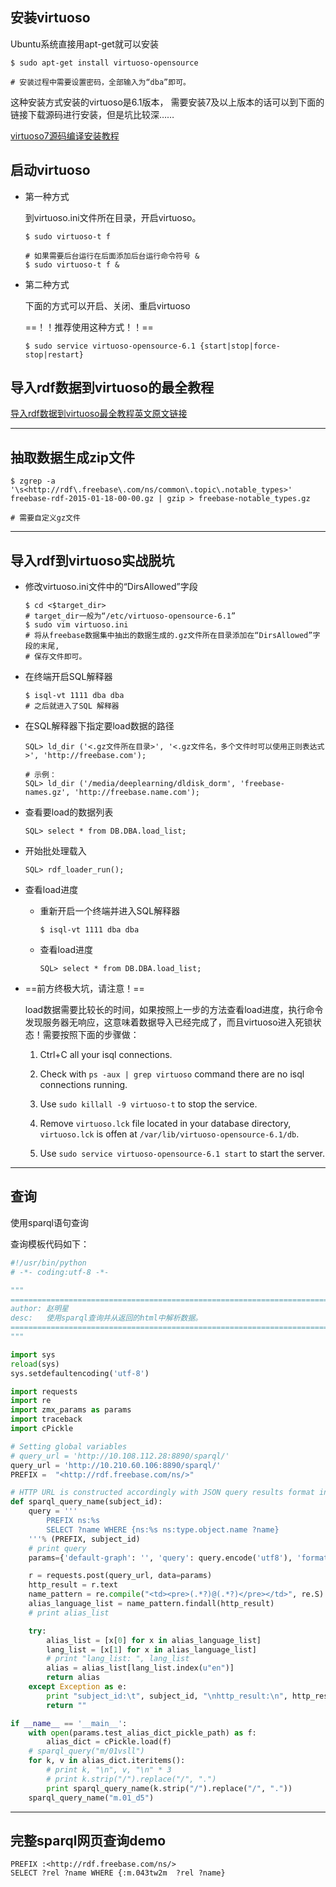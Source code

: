 
## 安装virtuoso

Ubuntu系统直接用apt-get就可以安装
```shell
$ sudo apt-get install virtuoso-opensource

# 安装过程中需要设置密码，全部输入为“dba”即可。

```
这种安装方式安装的virtuoso是6.1版本，
需要安装7及以上版本的话可以到下面的链接下载源码进行安装，但是坑比较深……

[virtuoso7源码编译安装教程](https://github.com/dbpedia/dbpedia-docs/wiki/Loading-Data-Virtuoso)

## 启动virtuoso

* 第一种方式

    到virtuoso.ini文件所在目录，开启virtuoso。
    ```shell
    $ sudo virtuoso-t f

    # 如果需要后台运行在后面添加后台运行命令符号 &
    $ sudo virtuoso-t f &
    ```

* 第二种方式

    下面的方式可以开启、关闭、重启virtuoso

    ==！！推荐使用这种方式！！==
    ```shell
    $ sudo service virtuoso-opensource-6.1 {start|stop|force-stop|restart}
    ```

## 导入rdf数据到virtuoso的最全教程


[导入rdf数据到virtuoso最全教程英文原文链接](https://confluence.deri.ie:8443/display/webstar/The+complete+tutorial+for+RDF+data+ingestion+in+Virtuoso)

---


## 抽取数据生成zip文件
```shell
$ zgrep -a '\s<http://rdf\.freebase\.com/ns/common\.topic\.notable_types>' freebase-rdf-2015-01-18-00-00.gz | gzip > freebase-notable_types.gz

# 需要自定义gz文件
```

---

## 导入rdf到virtuoso实战脱坑

* 修改virtuoso.ini文件中的“DirsAllowed”字段

    ```shell
    $ cd <$target_dir>
    # target_dir一般为“/etc/virtuoso-opensource-6.1”
    $ sudo vim virtuoso.ini
    # 将从freebase数据集中抽出的数据生成的.gz文件所在目录添加在“DirsAllowed”字段的末尾,
    # 保存文件即可。
    ```

* 在终端开启SQL解释器

    ```shell
    $ isql-vt 1111 dba dba
    # 之后就进入了SQL 解释器
    ```


* 在SQL解释器下指定要load数据的路径

    ```mysql
    SQL> ld_dir ('<.gz文件所在目录>', '<.gz文件名，多个文件时可以使用正则表达式>', 'http://freebase.com');

    # 示例：
    SQL> ld_dir ('/media/deeplearning/dldisk_dorm', 'freebase-names.gz', 'http://freebase.name.com');
    ```

* 查看要load的数据列表

    ```mysql
    SQL> select * from DB.DBA.load_list;
    ```


* 开始批处理载入

    ```mysql
    SQL> rdf_loader_run();
    ```


* 查看load进度

    * 重新开启一个终端并进入SQL解释器 

        ```shell
        $ isql-vt 1111 dba dba
        ```
    * 查看load进度

        ```mysql
        SQL> select * from DB.DBA.load_list;
        ```

* ==前方终极大坑，请注意！==

    load数据需要比较长的时间，如果按照上一步的方法查看load进度，执行命令发现服务器无响应，这意味着数据导入已经完成了，而且virtuoso进入死锁状态！需要按照下面的步骤做：

    1. Ctrl+C all your isql connections.

    2. Check with `ps -aux | grep virtuoso` command there are no isql connections running.

    3. Use `sudo killall -9 virtuoso-t` to stop the service.

    4. Remove `virtuoso.lck` file located in your database directory,  `virtuoso.lck` is offen at `/var/lib/virtuoso-opensource-6.1/db`.

    5. Use `sudo service virtuoso-opensource-6.1 start` to start the server.


---

## 查询

使用sparql语句查询

查询模板代码如下：

```python
#!/usr/bin/python
# -*- coding:utf-8 -*-

"""
===============================================================================
author: 赵明星
desc:   使用sparql查询并从返回的html中解析数据。
===============================================================================
"""

import sys
reload(sys)
sys.setdefaultencoding('utf-8')

import requests
import re
import zmx_params as params
import traceback
import cPickle

# Setting global variables
# query_url = 'http://10.108.112.28:8890/sparql/'
query_url = 'http://10.210.60.106:8890/sparql/'
PREFIX =  "<http://rdf.freebase.com/ns/>"

# HTTP URL is constructed accordingly with JSON query results format in mind.
def sparql_query_name(subject_id):
    query = '''
        PREFIX ns:%s
        SELECT ?name WHERE {ns:%s ns:type.object.name ?name}
    '''% (PREFIX, subject_id)
    # print query
    params={'default-graph': '', 'query': query.encode('utf8'), 'format': "text/html"}

    r = requests.post(query_url, data=params)
    http_result = r.text
    name_pattern = re.compile("<td><pre>(.*?)@(.*?)</pre></td>", re.S)
    alias_language_list = name_pattern.findall(http_result)
    # print alias_list

    try:
        alias_list = [x[0] for x in alias_language_list]
        lang_list = [x[1] for x in alias_language_list]
        # print "lang_list: ", lang_list
        alias = alias_list[lang_list.index(u"en")]
        return alias
    except Exception as e:
        print "subject_id:\t", subject_id, "\nhttp_result:\n", http_result, "\n\n\n"
        return ""

if __name__ == '__main__':
    with open(params.test_alias_dict_pickle_path) as f:
        alias_dict = cPickle.load(f)
    # sparql_query("m/01vsll")
    for k, v in alias_dict.iteritems():
        # print k, "\n", v, "\n" * 3
        # print k.strip("/").replace("/", ".")
        print sparql_query_name(k.strip("/").replace("/", "."))
    sparql_query_name("m.01_d5")
```

---

## 完整sparql网页查询demo

```mysql
PREFIX :<http://rdf.freebase.com/ns/>
SELECT ?rel ?name WHERE {:m.043tw2m  ?rel ?name}
```

